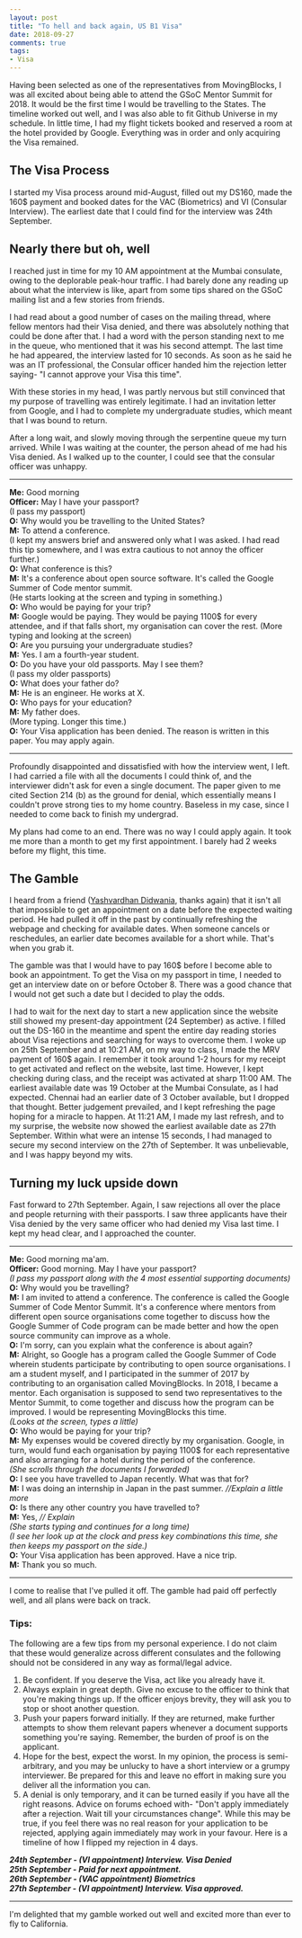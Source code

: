 ```yaml
---
layout: post
title: "To hell and back again, US B1 Visa"
date: 2018-09-27
comments: true
tags:
- Visa
---
```


Having been selected as one of the representatives from MovingBlocks, I was all excited about being able to attend the GSoC Mentor Summit for 2018. It would be the first time I would be travelling to the States. The timeline worked out well, and I was also able to fit Github Universe in my schedule. In little time, I had my flight tickets booked and reserved a room at the hotel provided by Google. Everything was in order and only acquiring the Visa remained. 

## The Visa Process
I started my Visa process around mid-August, filled out my DS160, made the 160$ payment and booked dates for the VAC (Biometrics) and VI (Consular Interview). The earliest date that I could find for the interview was 24th September.

## Nearly there but oh, well
I reached just in time for my 10 AM appointment at the Mumbai consulate, owing to the deplorable peak-hour traffic. I had barely done any reading up about what the interview is like, apart from some tips shared on the GSoC mailing list and a few stories from friends.

I had read about a good number of cases on the mailing thread, where fellow mentors had their Visa denied, and there was absolutely nothing that could be done after that. I had a word with the person standing next to me in the queue, who mentioned that it was his second attempt. The last time he had appeared, the interview lasted for 10 seconds. As soon as he said he was an IT professional, the Consular officer handed him the rejection letter saying- "I cannot approve your Visa this time".

With these stories in my head, I was partly nervous but still convinced that my purpose of travelling was entirely legitimate. I had an invitation letter from Google, and I had to complete my undergraduate studies, which meant that I was bound to return.

After a long wait, and slowly moving through the serpentine queue my turn arrived. While I was waiting at the counter, the person ahead of me had his Visa denied. As I walked up to the counter, I could see that the consular officer was unhappy. 

--- 

**Me:** Good morning  
**Officer:** May I have your passport?   
(I pass my passport)   
**O:** Why would you be travelling to the United States?   
**M:** To attend a conference.   
(I kept my answers brief and answered only what I was asked. I had read this tip somewhere, and I was extra cautious to not annoy the officer further.)   
**O:** What conference is this?   
**M:** It's a conference about open source software. It's called the Google Summer of Code mentor summit.   
(He starts looking at the screen and typing in something.)   
**O:** Who would be paying for your trip?   
**M:** Google would be paying. They would be paying 1100$ for every attendee, and if that falls short, my organisation can cover the rest. 
(More typing and looking at the screen)   
**O:** Are you pursuing your undergraduate studies?   
**M:** Yes. I am a fourth-year student.   
**O:** Do you have your old passports. May I see them?   
(I pass my older passports)   
**O:** What does your father do?   
**M:** He is an engineer. He works at X.   
**O:** Who pays for your education?   
**M:** My father does.   
(More typing. Longer this time.)   
**O:** Your Visa application has been denied. The reason is written in this paper. You may apply again.   

--- 

Profoundly disappointed and dissatisfied with how the interview went, I left. I had carried a file with all the documents I could think of, and the interviewer didn't ask for even a single document. The paper given to me cited Section 214 (b) as the ground for denial, which essentially means I couldn't prove strong ties to my home country. Baseless in my case, since I needed to come back to finish my undergrad.

My plans had come to an end. There was no way I could apply again. It took me more than a month to get my first appointment. I barely had 2 weeks before my flight, this time. 

## The Gamble
I heard from a friend ([Yashvardhan Didwania](https://mozillians.org/en-US/u/ydidwania/), thanks again) that it isn't all that impossible to get an appointment on a date before the expected waiting period. He had pulled it off in the past by continually refreshing the webpage and checking for available dates. When someone cancels or reschedules, an earlier date becomes available for a short while. That's when you grab it.

The gamble was that I would have to pay 160$ before I become able to book an appointment. To get the Visa on my passport in time, I needed to get an interview date on or before October 8. There was a good chance that I would not get such a date but I decided to play the odds.

I had to wait for the next day to start a new application since the website still showed my present-day appointment (24 September) as active. I filled out the DS-160 in the meantime and spent the entire day reading stories about Visa rejections and searching for ways to overcome them. I woke up on 25th September and at 10:21 AM, on my way to class, I made the MRV payment of 160$ again. I remember it took around 1-2 hours for my receipt to get activated and reflect on the website, last time. However, I kept checking during class, and the receipt was activated at sharp 11:00 AM. The earliest available date was 19 October at the Mumbai Consulate, as I had expected. Chennai had an earlier date of 3 October available, but I dropped that thought. Better judgement prevailed, and I kept refreshing the page hoping for a miracle to happen. At 11:21 AM, I made my last refresh, and to my surprise, the website now showed the earliest available date as 27th September. Within what were an intense 15 seconds, I had managed to secure my second interview on the 27th of September. It was unbelievable, and I was happy beyond my wits. 

## Turning my luck upside down

Fast forward to 27th September. Again, I saw rejections all over the place and people returning with their passports. I saw three applicants have their Visa denied by the very same officer who had denied my Visa last time. I kept my head clear, and I approached the counter. 

---

**Me:** Good morning ma'am.   
**Officer:** Good morning. May I have your passport?   
*(I pass my passport along with the 4 most essential supporting documents)*   
**O:** Why would you be travelling?   
**M:** I am invited to attend a conference. The conference is called the Google Summer of Code Mentor Summit. It's a conference where mentors from different open source organisations come together to discuss how the Google Summer of Code program can be made better and how the open source community can improve as a whole.  
**O:** I'm sorry, can you explain what the conference is about again?   
**M:** Alright, so Google has a program called the Google Summer of Code wherein students participate by contributing to open source   organisations. I am a student myself, and I participated in the summer of 2017 by contributing to an organisation called MovingBlocks. In 2018, I became a mentor. Each organisation is supposed to send two representatives to the Mentor Summit, to come together and discuss how the program can be improved. I would be representing MovingBlocks this time.  
*(Looks at the screen, types a little)*  
**O:** Who would be paying for your trip?   
**M:** My expenses would be covered directly by my organisation. Google, in turn, would fund each organisation by paying 1100$ for each   representative and also arranging for a hotel during the period of the conference.  
*(She scrolls through the documents I forwarded)*  
**O:** I see you have travelled to Japan recently. What was that for?   
**M:** I was doing an internship in Japan in the past summer. *//Explain a little more*   
**O:** Is there any other country you have travelled to?   
**M:** Yes, *// Explain*  
*(She starts typing and continues for a long time)*  
*(I see her look up at the clock and press key combinations this time, she then keeps my passport on the side.)*  
**O:** Your Visa application has been approved. Have a nice trip.   
**M:** Thank you so much.   

---

I come to realise that I've pulled it off. The gamble had paid off perfectly well, and all plans were back on track. 

### Tips:

The following are a few tips from my personal experience. I do not claim that these would generalize across different consulates and the following should not be considered in any way as formal/legal advice.

1. Be confident. If you deserve the Visa, act like you already have it.
2. Always explain in great depth. Give no excuse to the officer to think that you're making things up. If the officer enjoys brevity, they will ask you to stop or shoot another question. 
3. Push your papers forward initially. If they are returned, make further attempts to show them relevant papers whenever a document supports something you're saying. Remember, the burden of proof is on the applicant. 
4. Hope for the best, expect the worst. In my opinion, the process is semi-arbitrary, and you may be unlucky to have a short interview or a grumpy interviewer. Be prepared for this and leave no effort in making sure you deliver all the information you can. 
5. A denial is only temporary, and it can be turned easily if you have all the right reasons. Advice on forums echoed with- "Don't apply immediately after a rejection. Wait till your circumstances change". While this may be true, if you feel there was no real reason for your application to be rejected, applying again immediately may work in your favour. Here is a timeline of how I flipped my rejection in 4 days. 

***24th September - (VI appointment) Interview. Visa Denied***  
***25th September - Paid for next appointment.***  
***26th September - (VAC appointment) Biometrics***   
***27th September - (VI appointment) Interview. Visa approved.***  

---

I'm delighted that my gamble worked out well and excited more than ever to fly to California. 
